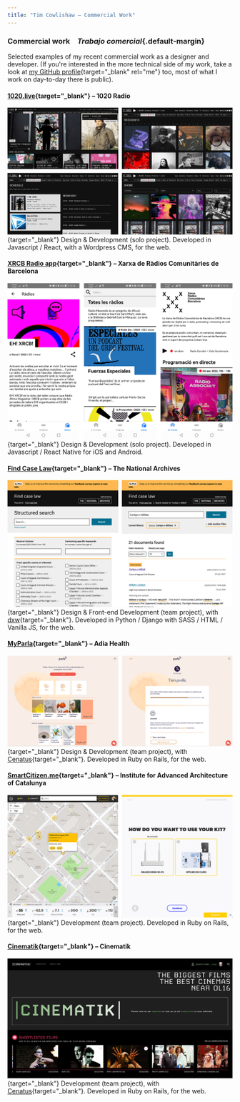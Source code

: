 ```yaml
---
title: "Tim Cowlishaw — Commercial Work"
---
```


### <span class="line">Commercial work</span>&emsp;<span class="line">_Trabajo comercial_</span>{.default-margin}

Selected examples of my recent commercial work as a designer and developer. (If you're interested in the more technical side of my work, take a look at [my GitHub profile](https://github.com/timcowlishaw){target="_blank" rel="me"} too, most of what I work on day-to-day there is public).

#### [1020.live](https://1020.live/){target="_blank"} – 1020 Radio
[![Screenshots of the 1020.live website](/assets/img/1020.png)](https://1020.live){target="_blank"}
Design & Development (solo project). Developed in Javascript / React, with a Wordpress CMS, for the web.

#### [XRCB Radio app](https://play.google.com/store/apps/details?id=com.xrcbapp&hl=en&gl=US){target="_blank"} – Xarxa de Ràdios Comunitàries de Barcelona
[![Screenshots of the XRCB Radio app](/assets/img/xrcb.png)](https://play.google.com/store/apps/details?id=com.xrcbapp&hl=en&gl=US){target="_blank"}
Design & Development (solo project). Developed in Javascript / React Native for iOS and Android.

#### [Find Case Law](https://caselaw.nationalarchives.gov.uk/){target="_blank"} – The National Archives
[![Screenshots of the Find Case Law web application](/assets/img/fcl.png)](https://caselaw.nationalarchives.gov.uk/){target="_blank"}
Design & Front-end Development (team project), with [dxw](https://www.dxw.com/){target="_blank"}. Developed in Python / Django with SASS / HTML / Vanilla JS, for the web.

#### [MyParla](https://www.myparla.com/){target="_blank"} – Adia Health
[![Screenshots of the MyParla web application](/assets/img/parla.png)](https://www.myparla.com){target="_blank"}
Design & Development (team project), with [Cenatus](https://www.cenatus.org){target="_blank"}. Developed in Ruby on Rails, for the web.

#### [SmartCitizen.me](https://smartcitizen.me/kits/){target="_blank"} – Institute for Advanced Architecture of Catalunya
[![Screenshots of the SmartCitizen web application](/assets/img/smartcitizen.png)](https://www.smartcitizen.me){target="_blank"}
Development (team project). Developed in Ruby on Rails, for the web.

#### [Cinematik](https://www.cinematik.app){target="_blank"} – Cinematik
[![Screenshot of the Cinematik web application](/assets/img/cinematik.png)](https://www.cinematik.app){target="_blank"}
Development (team project), with [Cenatus](https://www.cenatus.org){target="_blank"}. Developed in Ruby on Rails, for the web.

